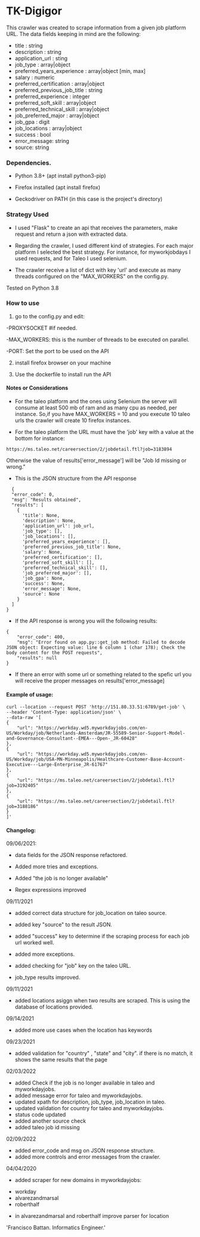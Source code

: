 # TK-Digigor

This crawler was created to scrape information from a given job platform URL.
The data fields keeping in mind are the following:

- title : string
- description : string
- application_url : sting
- job_type : array|object
- preferred_years_experience : array|object [min, max]
- salary : numeric
- preferred_certification : array|object
- preferred_previous_job_title : string
- preferred_experience : integer
- preferred_soft_skill : array|object
- preferred_technical_skill : array|object
- job_preferred_major : array|object
- job_gpa : digit
- job_locations : array|object
- success : bool
- error_message: string
- source: string

### Dependencies.

* Python 3.8+ (apt install python3-pip)

* Firefox installed (apt install firefox)

* Geckodriver on PATH (in this case is the project's directory)

### Strategy Used

- I used "Flask" to create an api that receives the parameters, 
make request and return a json with extracted data.
  
- Regarding the crawler, I used different kind of strategies. For each major platform I selected the best strategy. 
For instance, for myworkjobdays I used requests, and for Taleo I used selenium.
  
- The crawler receive a list of dict with key 'url' and execute as many threads configured on the "MAX_WORKERS" on the config.py.

Tested on Python 3.8

### How to use

1) go to the config.py and edit:

-PROXYSOCKET #if needed.
   
-MAX_WORKERS: this is the number of threads to be executed on parallel. 

-PORT: Set the port to be used on the API
    
2) install firefox browser on your machine

3) Use the dockerfile to install run the API
    
#### Notes or Considerations

- For the taleo platform and the ones using Selenium the server will consume at least 500 mb of ram and as many cpu as needed, per instance.
So,if you have MAX_WORKERS = 10 and you execute 10 taleo urls the crawler will create 10 firefox instances.
  
- For the taleo platform the URL must have the 'job' key with a value at the bottom for instance:
  
```
https://ms.taleo.net/careersection/2/jobdetail.ftl?job=3183894
```

Otherwise the value of results['error_message'] will be "Job Id missing or wrong."
 
- This is the JSON structure from the API response
```
  {
  "error_code": 0, 
  "msg": "Results obtained", 
  "results": [
    {
      'title': None,
      'description': None,
      'application_url': job_url,
      'job_type': [],
      'job_locations': [],
      'preferred_years_experience': [],
      'preferred_previous_job_title': None,
      'salary': None,
      'preferred_certification': [],
      'preferred_soft_skill': [],
      'preferred_technical_skill': [],
      'job_preferred_major': [],
      'job_gpa': None,
      'success': None,
      'error_message': None,
      'source': None
    }
  ]
}
```
- If the API response is wrong you will the following results:
```
{
    "error_code": 400,
    "msg": "Error found on app.py::get_job method: Failed to decode JSON object: Expecting value: line 6 column 1 (char 178); Check the body content for the POST requests",
    "results": null
}
```
- If there an error with some url or something related to the spefic url you will receive the proper messages on results['error_message]


#### Example of usage:
```
curl --location --request POST 'http://151.80.33.51:6789/get-job' \
--header 'Content-Type: application/json' \
--data-raw '[
{
    "url": "https://workday.wd5.myworkdayjobs.com/en-US/Workday/job/Netherlands-Amsterdam/JR-55589-Senior-Support-Model-and-Governance-Consultant--EMEA---Open-_JR-60428"
},
{
    "url": "https://workday.wd5.myworkdayjobs.com/en-US/Workday/job/USA-MN-Minneapolis/Healthcare-Customer-Base-Account-Executive---Large-Enterprise_JR-61767"
},
{
    "url": "https://ms.taleo.net/careersection/2/jobdetail.ftl?job=3192405"
},
{
    "url": "https://ms.taleo.net/careersection/2/jobdetail.ftl?job=3188186"
}
]'
```
#### Changelog:

09/06/2021:

- data fields for the JSON response refactored.

- Added more tries and exceptions.

- Added "the job is no longer available"

- Regex expressions improved 

09/11/2021 

- added correct data structure for job_location on taleo source.

- added key "source" to the result JSON.

- added "success" key to determine if the scraping process for each job url worked well.

- added more exceptions.

- added checking for "job" key on the taleo URL.

- job_type results improved.

09/11/2021

- added locations asiggn when two results are scraped. This is using the database of locations provided.

09/14/2021

- added more use cases when the location has keywords

09/23/2021

- added validation for "country" , "state" and "city". if there is no match, it shows the same results that the page

02/03/2022

- added Check if the job is no longer available in taleo and myworkdayjobs.
- added message error for taleo and myworkdayjobs.
- updated xpath for description, job_type, job_location in taleo.
- updated validation for country for taleo and myworkdayjobs. 
- status code updated
- added another source check 
- added taleo job id missing

02/09/2022 

- added error_code and msg on JSON response structure.
- added more controls and error messages from the crawler.

04/04/2020
- added scraper for new domains in myworkdayjobs: 
* workday
* alvarezandmarsal
* roberthalf

- in alvarezandmarsal and roberthalf improve parser for location


'Francisco Battan. Informatics Engineer.'
